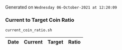 Generated on `Wednesday 06-October-2021 at 12:20:09`

### Current to Target Coin Ratio
`current_coin_ratio.sh`

Date|Current|Target|Ratio
---|---|---|---
